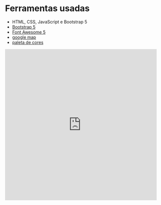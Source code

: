 # Ferramentas usadas #
* HTML, CSS, JavaScript e Bootstrap 5
* [Bootstrap 5](https://getbootstrap.com/docs/5.0/getting-started/introduction/)
* [Font Awesome 5](https://fontawesome.com/)
* [google map](https://www.embed-map.com/)
* [paleta de cores](https://color.adobe.com/pt/create)
<div style="text-decoration:none; overflow:hidden;max-width:100%;width:500px;height:500px;"><div id="embed-map-canvas" style="height:100%; width:100%;max-width:100%;"><iframe style="height:100%;width:100%;border:0;" frameborder="0" src="https://www.google.com/maps/embed/v1/place?q=State+School+Comendador+Miguel+Maluhy+-+Estrada+dos+Mirandas+-+Jardim+Maria+Duarte,+São+Paulo+-+State+of+São+Paulo,+Brazil&key=AIzaSyBFw0Qbyq9zTFTd-tUY6dZWTgaQzuU17R8"></iframe></div><a class="our-googlemap-code" href="https://www.bootstrapskins.com/themes" id="make-map-data">premium bootstrap themes</a><style>#embed-map-canvas img{max-height:none;max-width:none!important;background:none!important;}</style></div>


